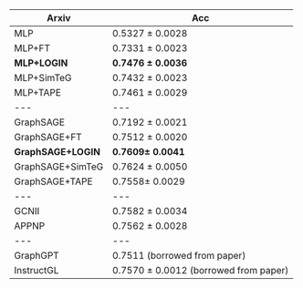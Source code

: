 | Arxiv | Acc |
| --- | --- |
| MLP | 0.5327 ± 0.0028 |
| MLP+FT | 0.7331 ± 0.0023 |
| **MLP+LOGIN** | **0.7476 ± 0.0036** |
| MLP+SimTeG | 0.7432 ± 0.0023 |
| MLP+TAPE | 0.7461 ± 0.0029 |
| --- | --- |
| GraphSAGE | 0.7192 ± 0.0021 |
| GraphSAGE+FT | 0.7512 ± 0.0020 |
| **GraphSAGE+LOGIN** | **0.7609± 0.0041** |
| GraphSAGE+SimTeG | 0.7624 ± 0.0050 |
| GraphSAGE+TAPE | 0.7558± 0.0029  |
| --- | --- |
| GCNII | 0.7582 ± 0.0034 |
| APPNP | 0.7562 ± 0.0028 |
| --- | --- |
| GraphGPT  | 0.7511 (borrowed from paper) |
| InstructGL | 0.7570 ± 0.0012 (borrowed from paper) |
